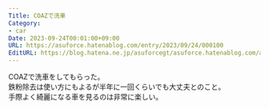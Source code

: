 ```yaml
---
Title: COAZで洗車
Category:
- car
Date: 2023-09-24T00:01:00+09:00
URL: https://asuforce.hatenablog.com/entry/2023/09/24/000100
EditURL: https://blog.hatena.ne.jp/asuforcegt/asuforce.hatenablog.com/atom/entry/820878482970999925
---
```


COAZで洗車をしてもらった。  
鉄粉除去は使い方にもよるが半年に一回くらいでも大丈夫とのこと。  
手際よく綺麗になる車を見るのは非常に楽しい。
